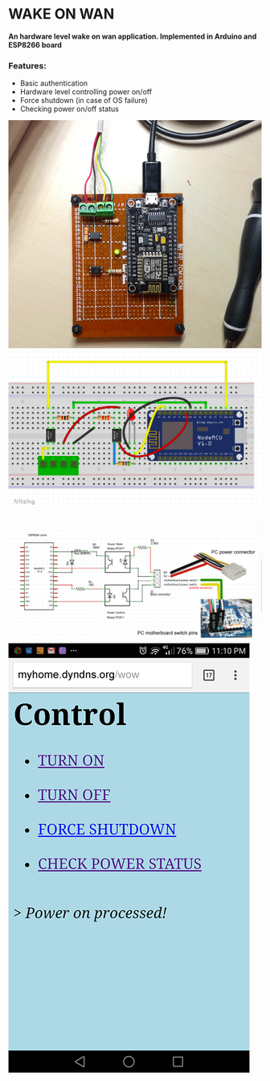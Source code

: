 # WAKE ON WAN
**An hardware level wake on wan application. Implemented in Arduino and ESP8266 board**

### Features:

- Basic authentication
- Hardware level controlling power on/off
- Force shutdown (in case of OS failure)
- Checking power on/off status



![pcb_board](https://raw.githubusercontent.com/qienhuang/wake_on_wan/master/snapshot/pcb_board.png)
![bread_board](https://raw.githubusercontent.com/qienhuang/wake_on_wan/master/snapshot/bread_board.png)
![diagram](https://raw.githubusercontent.com/qienhuang/wake_on_wan/master/snapshot/diagram.png)
![Screenshot](https://raw.githubusercontent.com/qienhuang/wake_on_wan/master/snapshot/screenshot.png)
